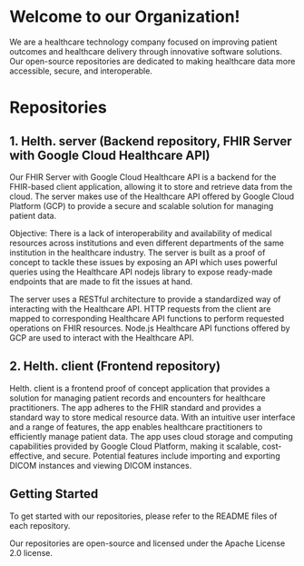 # Welcome to our Organization!
We are a healthcare technology company focused on improving patient outcomes and healthcare delivery through innovative software solutions. Our open-source repositories are dedicated to making healthcare data more accessible, secure, and interoperable.


# Repositories


## 1. Helth. server (Backend repository, FHIR Server with Google Cloud Healthcare API)
Our FHIR Server with Google Cloud Healthcare API is a backend for the FHIR-based client application, allowing it to store and retrieve data from the cloud. The server makes use of the Healthcare API offered by Google Cloud Platform (GCP) to provide a secure and scalable solution for managing patient data.

Objective: There is a lack of interoperability and availability of medical resources across institutions and even different departments of the same institution in the healthcare industry. The server is built as a proof of concept to tackle these issues by exposing an API which uses powerful queries using the Healthcare API nodejs library to expose ready-made endpoints that are made to fit the issues at hand.

The server uses a RESTful architecture to provide a standardized way of interacting with the Healthcare API. HTTP requests from the client are mapped to corresponding Healthcare API functions to perform requested operations on FHIR resources. Node.js Healthcare API functions offered by GCP are used to interact with the Healthcare API.


## 2. Helth. client (Frontend repository)
Helth. client is a frontend proof of concept application that provides a solution for managing patient records and encounters for healthcare practitioners. The app adheres to the FHIR standard and provides a standard way to store medical resource data. With an intuitive user interface and a range of features, the app enables healthcare practitioners to efficiently manage patient data. The app uses cloud storage and computing capabilities provided by Google Cloud Platform, making it scalable, cost-effective, and secure. Potential features include importing and exporting DICOM instances and viewing DICOM instances.


## Getting Started
To get started with our repositories, please refer to the README files of each repository.




Our repositories are open-source and licensed under the Apache License 2.0 license.

